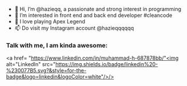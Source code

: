 - 👋 Hi, I’m @hazieqq, a passionate and strong interest in programming
- 👀 I’m interested in front end and back end developer #cleancode
- 🌱 I love playing Apex Legend 
- 📫 Do visit my Instagram account @hazieqqqqqq

### Talk with me, I am kinda awesome:
<a href= "https://www.linkedin.com/in/muhammad-h-687878bb/"<img alt="LinkedIn" src="https://img.shields.io/badge/linkedin%20-%230077B5.svg?&style=for-the-badge&logo=linkedin&logoColor=white"/>/>


